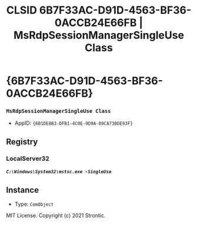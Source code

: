 ﻿---
title: "CLSID 6B7F33AC-D91D-4563-BF36-0ACCB24E66FB | MsRdpSessionManagerSingleUse Class"
excerpt: What is COM-Object CLSID 6B7F33AC-D91D-4563-BF36-0ACCB24E66FB?
---

# {6B7F33AC-D91D-4563-BF36-0ACCB24E66FB}

### `MsRdpSessionManagerSingleUse Class`
* AppID: `{6B1DE8B3-DFB1-4C0E-9D9A-89CA730DE93F}`

## Registry


### LocalServer32

##### `C:\Windows\System32\mstsc.exe -SingleUse`

## Instance

* Type: `ComObject`

MIT License. Copyright (c) 2021 Strontic.



